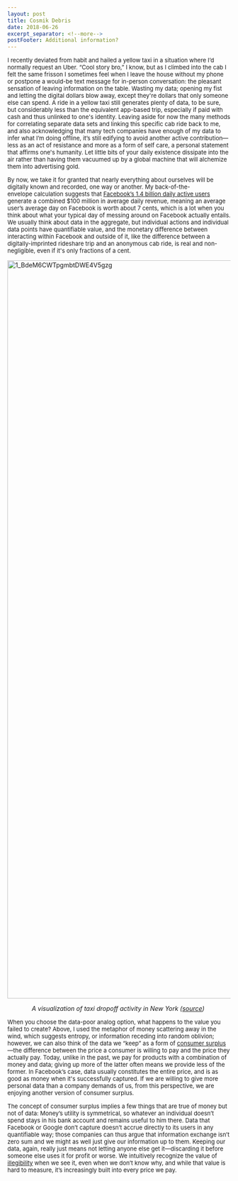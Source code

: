 ```yaml
---
layout: post
title: Cosmik Debris
date: 2018-06-26
excerpt_separator: <!--more-->
postFooter: Additional information?
---
```


<span style="font-size:small;">I recently deviated from habit and hailed a yellow taxi in a situation where I’d normally request an Uber. “Cool story bro,” I know, but as I climbed into the cab I felt the same frisson I sometimes feel when I leave the house without my phone or postpone a would-be text message for in-person conversation: the pleasant sensation of leaving information on the table. Wasting my data; opening my fist and letting the digital dollars blow away, except they're dollars that only someone else can spend. A ride in a yellow taxi still generates plenty of data, to be sure, but considerably less than the equivalent app-based trip, especially if paid with cash and thus unlinked to one's identity. Leaving aside for now the many methods for correlating separate data sets and linking this specific cab ride back to me, and also acknowledging that many tech companies have enough of my data to infer what I’m doing offline, it’s still edifying to avoid another active contribution—less as an act of resistance and more as a form of self care, a personal statement that affirms one's humanity. Let little bits of your daily existence dissipate into the air rather than having them vacuumed up by a global machine that will alchemize them into advertising gold.  </span>

<span style="font-size:small;">By now, we take it for granted that nearly everything about ourselves will be digitally known and recorded, one way or another. My back-of-the-envelope calculation suggests that <a href="https://techcrunch.com/2018/01/31/facebook-time-spent/">Facebook’s 1.4 billion daily active users</a> generate a combined $100 million in average daily revenue, meaning an average user’s average day on Facebook is worth about 7 cents, which is a lot when you think about what your typical day of messing around on Facebook actually entails. We usually think about data in the aggregate, but individual actions and individual data points have quantifiable value, and the monetary difference between interacting within Facebook and outside of it, like the difference between a digitally-imprinted rideshare trip and an anonymous cab ride, is real and non-negligible, even if it's only fractions of a cent.</span>

<img class=" size-full wp-image-1642 aligncenter" src="https://kneelingbus.files.wordpress.com/2018/06/1_bdem6cwtpgmbtdwe4v5gzg.jpg" alt="1_BdeM6CWTpgmbtDWE4V5gzg" width="2000" height="1666" />
<p style="text-align:center;"><em>A visualization of taxi dropoff activity in New York (<a href="https://towardsdatascience.com/if-taxi-trips-were-fireflies-1-3-billion-nyc-taxi-trips-plotted-b34e89f96cfa">source</a>) </em></p>
<span style="font-size:small;">When you choose the data-poor analog option, what happens to the value you failed to create? Above, I used the metaphor of money scattering away in the wind, which suggests entropy, or information receding into random oblivion; however, we can also think of the data we “keep” as a form of <a href="https://en.wikipedia.org/wiki/Economic_surplus#Consumer_surplus">consumer surplus</a>—the difference between the price a consumer is willing to pay and the price they actually pay. Today, unlike in the past, we pay for products with a combination of money and data; giving up more of the latter often means we provide less of the former. In Facebook’s case, data usually constitutes the entire price, and is as good as money when it's successfully captured. If we are willing to give more personal data than a company demands of us, from this perspective, we are enjoying another version of consumer surplus. </span>

<span style="font-size:small;">The concept of consumer surplus implies a few things that are true of money but not of data: Money’s utility is symmetrical, so whatever an individual doesn’t spend stays in his bank account and remains useful to him there. Data that Facebook or Google don’t capture doesn’t accrue directly to its users in any quantifiable way; those companies can thus argue that information exchange isn’t zero sum and we might as well just give our information up to them. Keeping our data, again, really just means not letting anyone else get it—discarding it before someone else uses it for profit or worse. We intuitively recognize the value of <a href="https://www.ribbonfarm.com/2010/07/26/a-big-little-idea-called-legibility/">illegibility</a> when we see it, even when we don’t know why, and while that value is hard to measure, it’s increasingly built into every price we pay.</span>